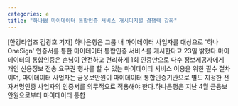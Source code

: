```yaml
---
categories: e
title: "하나銀 마이데이터 통합인증 서비스 개시디지털 경쟁력 강화"
---
```

[한강타임즈 김광호 기자] 하나은행은 그룹 내 마이데이터 사업자를 대상으로 &#39;하나OneSign&#39; 인증서를 통한 마이데이터 통합인증 서비스를 개시한다고 23일 밝혔다.마이데이터의 통합인증은 손님이 안전하고 편리하게 1회 인증만으로 다수 정보제공자에게 개인 신용정보 전송 요구권 행사를 할 수 있는 마이데이터 서비스 이용을 위한 필수 절차이며, 마이데이터 사업자는 금융보안원이 마이데이터 통합인증기관으로 별도 지정한 전자서명인증 사업자의 인증서를 의무적으로 적용해야 한다.하나은행은 지난 4월 금융보안원으로부터 마이데이터 통합